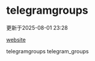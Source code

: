 # telegramgroups
更新于2025-08-01 23:28

[website](https://allgroups.github.io/telegramgroups/)

telegramgroups
telegram_groups
